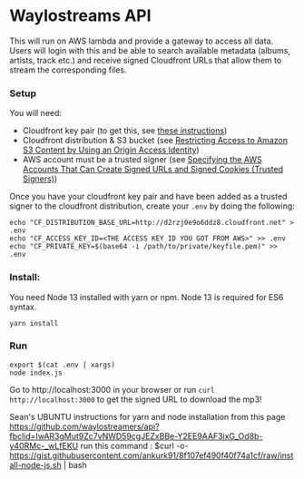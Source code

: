 # Waylostreams API

This will run on AWS lambda and provide a gateway to access all data. Users will login with this and be able to search available metadata (albums, artists, track etc.) and receive signed Cloudfront URLs that allow them to stream the corresponding files.

### Setup

You will need:
- Cloudfront key pair (to get this, see [these instructions](https://docs.aws.amazon.com/AmazonCloudFront/latest/DeveloperGuide/private-content-trusted-signers.html#private-content-creating-cloudfront-key-pairs))
- Cloudfront distribution & S3 bucket (see [Restricting Access to Amazon S3 Content by Using an Origin Access Identity](https://docs.aws.amazon.com/AmazonCloudFront/latest/DeveloperGuide/private-content-restricting-access-to-s3.html))
- AWS account must be a trusted signer (see [Specifying the AWS Accounts That Can Create Signed URLs and Signed Cookies (Trusted Signers)](https://docs.aws.amazon.com/AmazonCloudFront/latest/DeveloperGuide/private-content-trusted-signers.html#private-content-adding-trusted-signers))


Once you have your cloudfront key pair and have been added as a trusted signer to the cloudfront distribution, create your `.env` by doing the following:
```
echo "CF_DISTRIBUTION_BASE_URL=http://d2rzj0e9o6ddz8.cloudfront.net" > .env
echo "CF_ACCESS_KEY_ID=<THE ACCESS KEY ID YOU GOT FROM AWS>" >> .env
echo "CF_PRIVATE_KEY=$(base64 -i /path/to/private/keyfile.pem)" >> .env
```

### Install:
You need Node 13 installed with yarn or npm. Node 13 is required for ES6 syntax.
```
yarn install
```

### Run
```
export $(cat .env | xargs)
node index.js
```
Go to http://localhost:3000 in your browser or run `curl http://localhost:3000` to get the signed URL to download the mp3!



Sean's UBUNTU instructions for yarn and node installation 
from this page 
https://github.com/waylostreamers/api?fbclid=IwAR3gMut9Zc7vNWD59cgJEZxBBe-Y2EE9AAF3ixG_Od8b-y40RMc-_wLfEKU
run this command : 
$curl -o- https://gist.githubusercontent.com/ankurk91/8f107ef490f40f74a1cf/raw/install-node-js.sh | bash
